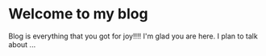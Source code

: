# Welcome to my blog
Blog is everything that you got for joy!!!!
I'm glad you are here. I plan to talk about ...
